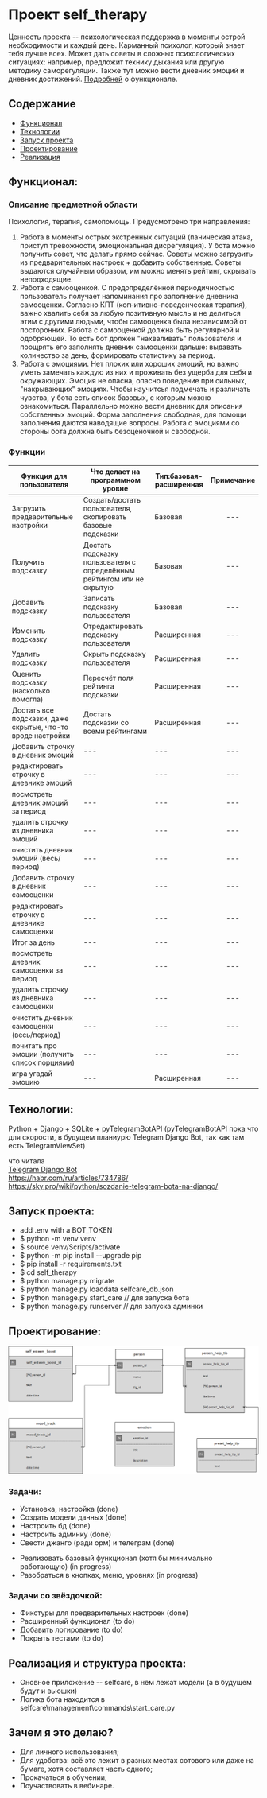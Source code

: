 # Проект self_therapy
Ценность проекта -- психологическая поддержка в моменты острой необходимости и каждый день.
Карманный психолог, который знает тебя лучше всех. Может дать советы в сложных психологических ситуациях: например, предложит технику дыхания или другую методику саморегуляции. Также тут можно вести дневник эмоций и дневник достижений.
[Подробней](#функционал) о функционале.

## Содержание
- [Функционал](#функционал)
- [Технологии](#технологии)
- [Запуск проекта](#запуск-проекта)
- [Проектирование](#проектирование)
- [Реализация](#реализация)

## Функционал:
### Описание предметной области
Психология, терапия, самопомощь. Предусмотрено три направления:  
1. Работа в моменты острых экстренных ситуаций (паническая атака, приступ тревожности, эмоциональная дисрегуляция). У бота можно получить совет, что делать прямо сейчас. Советы можно загрузить из предварительных настроек + добавить собственные. Советы выдаются случайным образом, им можно менять рейтинг, скрывать неподходящие. 
2. Работа с самооценкой. С предопределённой периодичностью пользователь получает напоминания про заполнение дневника самооценки. Согласно КПТ (когнитивно-поведенческая терапия), важно хвалить себя за любую позитивную мысль и не делиться этим с другими людьми, чтобы самооценка была независимой от посторонних. Работа с самооценкой должна быть регулярной и одобряющей. То есть бот должен "нахваливать" пользователя и поощрять его заполнять дневник самооценки дальше: выдавать количество за день, формировать статистику за период. 
3. Работа с эмоциями. Нет плохих или хороших эмоций, но важно уметь замечать каждую из них и проживать без ущерба для себя и окружающих. Эмоция не опасна, опасно поведение при сильных, "накрывающих" эмоциях. Чтобы научитсья подмечать и различать чувства, у бота есть список базовых, с которым можно ознакомиться. Параллельно можно вести дневник для описания собственных эмоций. Форма заполнения свободная, для помощи заполнения даются наводящие вопросы. Работа с эмоциями со стороны бота должна быть безоценочной и свободной.

### Функции

|Функция для пользователя | Что делает на программном уровне | Тип:базовая-расширенная | Примечание |
| ------------- |---------------------|-----|:-----:|
|Загрузить предварительные настройки | Создать/достать пользователя, скопировать базовые подсказки | Базовая | --- |
|Получить подсказку | Достать подсказку пользователя с определённым рейтингом или не скрытую| Базовая | --- |
|Добавить подсказку | Записать подсказку пользователя | Базовая | --- |
|Изменить подсказку | Отредактировать подсказку пользователя | Расширенная | --- |
|Удалить подсказку | Скрыть подсказку пользователя | Расширенная | --- |
|Оценить подсказку (насколько помогла) | Пересчёт поля рейтинга подсказки | Расширенная | --- |
|Достать все подсказки, даже скрытые, что-то вроде настройки | Достать подсказки со всеми рейтингами | Расширенная | --- |
|Добавить строчку в дневник эмоций | ---  | --- | --- |
|редактировать строчку в дневнике эмоций | --- | --- | --- |
|посмотреть дневник эмоций за период | --- | --- | --- |
|удалить строчку из дневника эмоций | --- | --- | --- |
|очистить дневник эмоций (весь/период) | --- | --- | --- |
|Добавить строчку в дневник самооценки | ---  | --- | --- |
|редактировать строчку в дневнике самооценки | --- | --- | --- |
|Итог за день  | --- | --- | --- |
|посмотреть дневник самооценки за период | --- | --- | --- |
|удалить строчку из дневника самооценки | --- | --- | --- |
|очистить дневник самооценки (весь/период) | --- | --- | --- |
|почитать про эмоции (получить список порциями) | --- | --- | --- |
|игра угадай эмоцию | --- | Расширенная | --- |


## Технологии:
Python + Django + SQLite + pyTelegramBotAPI (pyTelegramBotAPI пока что для скорости, в будущем планиурю Telegram Django Bot, так как там есть TelegramViewSet)

что читала  
 [Telegram Django Bot](https://github.com/alexanderaleskin/telegram_django_bot_bridge)  
https://habr.com/ru/articles/734786/  
https://sky.pro/wiki/python/sozdanie-telegram-bota-na-django/  

## Запуск проекта:
- add .env with a BOT_TOKEN
- $ python -m venv venv
- $ source venv/Scripts/activate
- $ python -m pip install --upgrade pip
- $ pip install -r requirements.txt
- $ cd self_therapy
- $ python manage.py migrate
- $ python manage.py loaddata selfcare_db.json
- $ python manage.py start_care // для запуска бота
- $ python manage.py runserver  // для запуска админки 


## Проектирование:

![Схема БД](https://github.com/belyashnikovatn/self_therapy/blob/main/self_help_project_v3.png)  


### Задачи:
+ Установка, настройка (done) 
+ Создать модели данных (done)
+ Настроить бд (done)
+ Настроить админку (done)
+ Свести джанго (ради орм) и телеграм (done)
- Реализовать базовый функционал (хотя бы минимально работающую) (in progress)
- Разобраться в кнопках, меню, уровнях (in progress)


### Задачи со звёздочкой:
- Фикстуры для предварительных настроек (done)
- Расширенный функционал (to do)
- Добавить логирование (to do)
- Покрыть тестами (to do)

## Реализация и структура проекта:
- Оновное приложение -- selfcare, в нём лежат модели (а в будущем будут и вьюшки)
- Логика бота находится в selfcare\management\commands\start_care.py


## Зачем я это делаю? 
- Для личного использования;
- Для удобства: всё это лежит в разных местах сотового или даже на бумаге, хотя составляет часть одного;
- Прокачаться в обучении;
- Поучаствовать в вебинаре.
